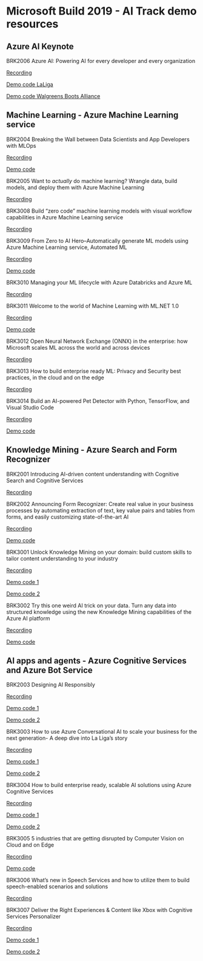# Microsoft Build 2019 - AI Track demo resources

## Azure AI Keynote

BRK2006 Azure AI: Powering AI for every developer and every organization

[Recording](https://mybuild.techcommunity.microsoft.com/sessions/76980?source=sessions#top-anchor)

[Demo code LaLiga](https://github.com/trojenguri/LaligaBot)

[Demo code Walgreens Boots Alliance](https://github.com/buildaidemos/demos/tree/master/walgreens-boots-demo)

## Machine Learning - Azure Machine Learning service

BRK2004 Breaking the Wall between Data Scientists and App Developers with MLOps

[Recording](https://mybuild.techcommunity.microsoft.com/sessions/76973?source=sessions#top-anchor)

[Demo code](https://github.com/Microsoft/MLOps)

BRK2005 Want to *actually* do machine learning? Wrangle data, build models, and deploy them with Azure Machine Learning

[Recording](https://mybuild.techcommunity.microsoft.com/sessions/76974?source=sessions#top-anchor)

BRK3008 Build “zero code” machine learning models with visual workflow capabilities in Azure Machine Learning service

[Recording](https://mybuild.techcommunity.microsoft.com/sessions/76972?source=sessions#top-anchor)

BRK3009 From Zero to AI Hero–Automatically generate ML models using Azure Machine Learning service, Automated ML

[Recording](https://mybuild.techcommunity.microsoft.com/sessions/76975?source=sessions#top-anchor) 

[Demo code](https://notebooks.azure.com/frlazzeri/projects/automatedml-ms-build)

BRK3010 Managing your ML lifecycle with Azure Databricks and Azure ML

[Recording](https://mybuild.techcommunity.microsoft.com/sessions/76976?source=sessions#top-anchor)

BRK3011 Welcome to the world of Machine Learning with ML.NET 1.0

[Recording](https://mybuild.techcommunity.microsoft.com/sessions/76977?source=sessions#top-anchor)

[Demo code](https://github.com/dotnet/machinelearning-samples)

BRK3012 Open Neural Network Exchange (ONNX) in the enterprise: how Microsoft scales ML across the world and across devices

[Recording](https://mybuild.techcommunity.microsoft.com/sessions/76978?source=sessions#top-anchor)

BRK3013 How to build enterprise ready ML: Privacy and Security best practices, in the cloud and on the edge

[Recording](https://mybuild.techcommunity.microsoft.com/sessions/76979?source=sessions#top-anchor)

BRK3014 Build an AI-powered Pet Detector with Python, TensorFlow, and Visual Studio Code

[Recording](https://mybuild.techcommunity.microsoft.com/sessions/76981?source=sessions#top-anchor)

[Demo code](https://github.com/Microsoft/connect-petdetector)

## Knowledge Mining - Azure Search and Form Recognizer

BRK2001 Introducing AI-driven content understanding with Cognitive Search and Cognitive Services

[Recording](https://mybuild.techcommunity.microsoft.com/sessions/76961?source=sessions#top-anchor)

BRK2002 Announcing Form Recognizer: Create real value in your business processes by automating extraction of text, key value pairs and tables from forms, and easily customizing state-of-the-art AI

[Recording](https://mybuild.techcommunity.microsoft.com/sessions/76962?source=sessions#top-anchor)

[Demo code](https://formdemoux.azurewebsites.net/)

BRK3001 Unlock Knowledge Mining on your domain: build custom skills to tailor content understanding to your industry

[Recording](https://mybuild.techcommunity.microsoft.com/sessions/76963?source=sessions#top-anchor)

[Demo code 1](http://aka.ms/KmSolutions)

[Demo code 2](https://aka.ms/seazcs)

BRK3002 Try this one weird AI trick on your data.  Turn any data into structured knowledge using the new Knowledge Mining capabilities of the Azure AI platform

[Recording](https://mybuild.techcommunity.microsoft.com/sessions/76964?source=sessions#top-anchor)

[Demo code](http://aka.ms/build2019kmdemo)


## AI apps and agents - Azure Cognitive Services and Azure Bot Service 

BRK2003 Designing AI Responsibly

[Recording](https://mybuild.techcommunity.microsoft.com/sessions/76971?source=sessions#top-anchor)

[Demo code 1](https://github.com/microsoft/interpret)

[Demo code 2](https://github.com/microsoft/seal-demo)

BRK3003 How to use Azure Conversational AI to scale your business for the next generation- A deep dive into La Liga’s story

[Recording](https://mybuild.techcommunity.microsoft.com/sessions/76965?source=sessions#top-anchor)

[Demo code 1](https://github.com/trojenguri/LaligaBot)

[Demo code 2](https://github.com/microsoft/ailab/tree/master/GoogleAssistantConnector)

BRK3004 How to build enterprise ready, scalable AI solutions using Azure Cognitive Services

[Recording](https://mybuild.techcommunity.microsoft.com/sessions/76966?source=sessions#top-anchor)

[Demo code 1](https://github.com/Azure/mmlspark)

[Demo code 2](https://github.com/Microsoft/Cognitive-Samples-IntelligentKiosk)

BRK3005 5 industries that are getting disrupted by Computer Vision on Cloud and on Edge

[Recording](https://mybuild.techcommunity.microsoft.com/sessions/76967?source=sessions#top-anchor)

[Demo code](https://github.com/CarlosP-MS/Cognitive-Services-Vision-Solution-Templates)

BRK3006 What’s new in Speech Services and how to utilize them to build speech-enabled scenarios and solutions

[Recording](https://mybuild.techcommunity.microsoft.com/sessions/76968?source=sessions#top-anchor)

BRK3007 Deliver the Right Experiences & Content like Xbox with Cognitive Services Personalizer

[Recording](https://mybuild.techcommunity.microsoft.com/sessions/76970?source=sessions#top-anchor)

[Demo code 1](https://github.com/Azure-Samples/cognitive-services-personalizer-samples)

[Demo code 2](https://github.com/Azure-Samples/cognitive-services-personalizer-samples/tree/master/demos/PersonalizerDemo)

